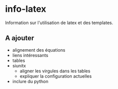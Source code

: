 # info-latex
Information sur l'utilisation de latex et des templates.

## A ajouter
- alignement des équations
- liens intéressants
- tables
- siunitx
	- aligner les virgules dans les tables
	- expliquer la configuration actuelles
- inclure du python
